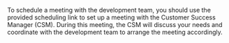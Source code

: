 To schedule a meeting with the development team, you should use the provided scheduling link to set up a meeting with the Customer Success Manager (CSM). During this meeting, the CSM will discuss your needs and coordinate with the development team to arrange the meeting accordingly.